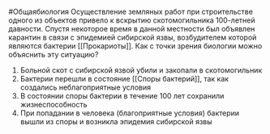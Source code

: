 #Общаябиология 
Осуществление земляных работ при строительстве одного из объектов привело к вскрытию скотомогильника 100-летней давности. Спустя некоторое время в данной местности был объявлен карантин в связи с эпидемией сибирской язвы, возбудителем которой являются бактерии [[Прокариоты]]. Как с точки зрения биологии можно объяснить эту ситуацию?
1. Больной скот с сибирской язвой убили и закопали в скотомогильник
2. Бактерии перешли в состояние [[Споры бактерий]], так как создались неблагоприятные условия
3. В состоянии споры бактерии в течение 100 лет сохранили жизнеспособность
4. При попадании в человека (благоприятные условия) бактерии вышли из споры и возникла эпидемия сибирской язвы
